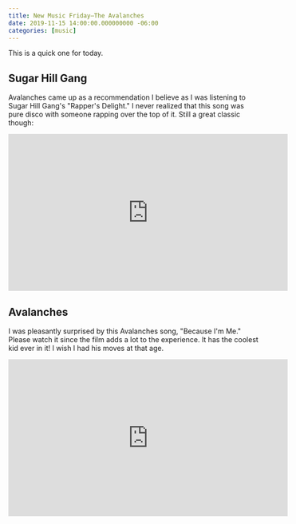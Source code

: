 ```yaml
---
title: New Music Friday—The Avalanches
date: 2019-11-15 14:00:00.000000000 -06:00
categories: [music]
---
```


This is a quick one for today.

## Sugar Hill Gang
Avalanches came up as a recommendation I believe as I was listening to Sugar Hill Gang's "Rapper's Delight." I never realized that this song was pure disco with someone rapping over the top of it. Still a great classic though:

<iframe width="560" height="315" src="https://www.youtube.com/embed/mcCK99wHrk0" frameborder="0" allow="accelerometer; autoplay; encrypted-media; gyroscope; picture-in-picture" allowfullscreen></iframe>

## Avalanches
I was pleasantly surprised by this Avalanches song, "Because I'm Me." Please watch it since the film adds a lot to the experience. It has the coolest kid ever in it! I wish I had his moves at that age.

<iframe width="560" height="315" src="https://www.youtube.com/embed/eu0KsZ_MVBc" frameborder="0" allow="accelerometer; autoplay; encrypted-media; gyroscope; picture-in-picture" allowfullscreen></iframe>
